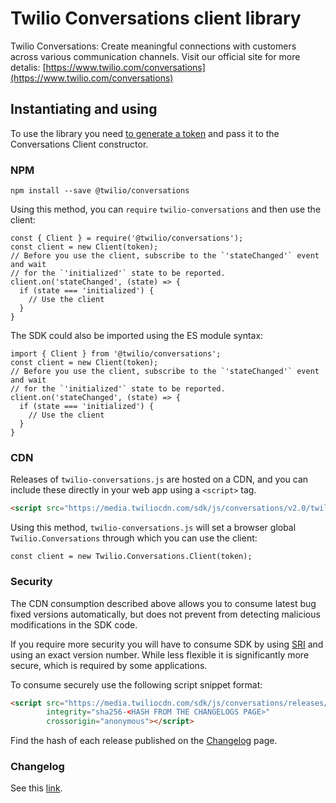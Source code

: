 
Twilio Conversations client library
=============
Twilio Conversations: Create meaningful connections with customers across various communication channels.
Visit our official site for more detalis: [https://www.twilio.com/conversations](https://www.twilio.com/conversations)


Instantiating and using
------------
To use the library you need [to generate a token](https://www.twilio.com/docs/conversations/create-tokens) and pass it to the Conversations Client constructor.

### NPM
```
npm install --save @twilio/conversations
```

Using this method, you can `require` `twilio-conversations` and then use the 
client:
```
const { Client } = require('@twilio/conversations');
const client = new Client(token);
// Before you use the client, subscribe to the `'stateChanged'` event and wait 
// for the `'initialized'` state to be reported.
client.on('stateChanged', (state) => {
  if (state === 'initialized') {
    // Use the client
  }
}
```

The SDK could also be imported using the ES module syntax:
```
import { Client } from '@twilio/conversations';
const client = new Client(token);
// Before you use the client, subscribe to the `'stateChanged'` event and wait 
// for the `'initialized'` state to be reported.
client.on('stateChanged', (state) => {
  if (state === 'initialized') {
    // Use the client
  }
}
```

### CDN

Releases of `twilio-conversations.js` are hosted on a CDN, and you can include these
directly in your web app using a `<script>` tag.
```html
<script src="https://media.twiliocdn.com/sdk/js/conversations/v2.0/twilio-conversations.min.js"></script>
```
Using this method, `twilio-conversations.js` will set a browser global `Twilio.Conversations` through which you can use the client:
```
const client = new Twilio.Conversations.Client(token);
```

### Security

The CDN consumption described above allows you to consume latest bug fixed versions automatically,
but does not prevent from detecting malicious modifications in the SDK code.

If you require more security you will have to consume SDK by using [SRI](https://developer.mozilla.org/en-US/docs/Web/Security/Subresource_Integrity) and using an exact version
number. While less flexible it is significantly more secure, which is required by some applications.

To consume securely use the following script snippet format:

```html
<script src="https://media.twiliocdn.com/sdk/js/conversations/releases/2.0.1/twilio-conversations.min.js"
        integrity="sha256-<HASH FROM THE CHANGELOGS PAGE>"
        crossorigin="anonymous"></script>
```

Find the hash of each release published on the [Changelog](#Changelog) page.

###  Changelog

See this [link](https://www.twilio.com/docs/conversations/javascript/changelog).
